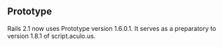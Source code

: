 ## Prototype

Rails 2.1 now uses Prototype version 1.6.0.1. It serves as a preparatory to version 1.8.1 of script.aculo.us.
